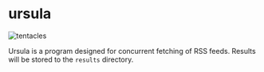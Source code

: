 # ursula

![tentacles](https://live.staticflickr.com/132/405687204_01d374b292.jpg)

Ursula is a program designed for concurrent fetching of RSS feeds. Results will be stored to the `results` directory.